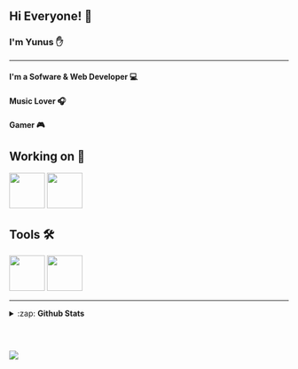 ## Hi Everyone! 👋



###  I'm Yunus ✋ 

<hr>

#### I'm a Sofware & Web Developer 💻
#### Music Lover 🎧 
#### Gamer 🎮



##  Working on 🧠
<code><img src="https://upload.wikimedia.org/wikipedia/commons/thumb/c/cf/Angular_full_color_logo.svg/768px-Angular_full_color_logo.svg.png?20160527092314" width="64"></code>
<code><img src="https://i0.wp.com/www.primefaces.org/wp-content/uploads/2018/05/primeng-logo.png" width="64"></code>

## Tools 🛠️
<code><img src="https://upload.wikimedia.org/wikipedia/commons/thumb/c/c0/WebStorm_Icon.svg/1200px-WebStorm_Icon.svg.png" width="64"></code>
<code><img src="https://upload.wikimedia.org/wikipedia/commons/thumb/9/9c/IntelliJ_IDEA_Icon.svg/768px-IntelliJ_IDEA_Icon.svg.png?20200803071016" width="64"></code>


<hr>
<details>
  <summary>:zap: <strong>Github Stats</strong></summary>
 <img  src="https://github-readme-stats.vercel.app/api/top-langs/?username=engineercc&theme=radical&layout=compact" /><br>
 <img  src="https://github-readme-stats.vercel.app/api?username=engineercc&theme=tokyonight&show_icons=true&count_private=true&hide=contribs,issue" />

</details>

[linkedin]: https://www.linkedin.com/in/yunus-altintop/
[spotify]: https://open.spotify.com/user/21pfgn6ccik6tc3mptsyoq25q
[gitlab]: https://gitlab.com/engineercc


### <br/>                                                   
![](https://komarev.com/ghpvc/?username=engineercc&color=blueviolet&style=for-the-badge&label=PROFILE+VIEWS)

